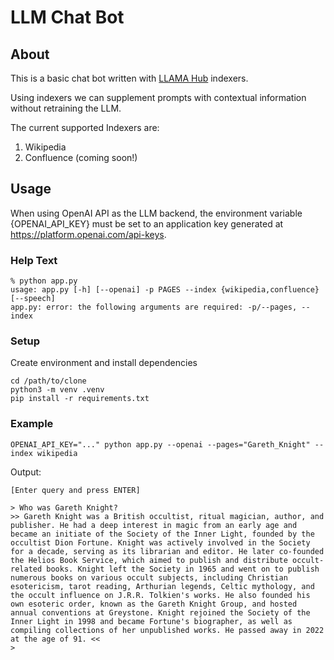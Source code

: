 LLM Chat Bot
===

## About
This is a basic chat bot written with [LLAMA Hub](https://llamahub.ai/) indexers.

Using indexers we can supplement prompts with contextual information without retraining the LLM.

The current supported Indexers are:
1. Wikipedia
1. Confluence (coming soon!)

## Usage
When using OpenAI API as the LLM backend, the environment variable {OPENAI_API_KEY} must be set to an application key generated at https://platform.openai.com/api-keys.

### Help Text
```
% python app.py
usage: app.py [-h] [--openai] -p PAGES --index {wikipedia,confluence} [--speech]
app.py: error: the following arguments are required: -p/--pages, --index
```

### Setup
Create environment and install dependencies

```
cd /path/to/clone
python3 -m venv .venv
pip install -r requirements.txt
```

### Example

```
OPENAI_API_KEY="..." python app.py --openai --pages="Gareth_Knight" --index wikipedia
```

Output:
```
[Enter query and press ENTER]

> Who was Gareth Knight?
>> Gareth Knight was a British occultist, ritual magician, author, and publisher. He had a deep interest in magic from an early age and became an initiate of the Society of the Inner Light, founded by the occultist Dion Fortune. Knight was actively involved in the Society for a decade, serving as its librarian and editor. He later co-founded the Helios Book Service, which aimed to publish and distribute occult-related books. Knight left the Society in 1965 and went on to publish numerous books on various occult subjects, including Christian esotericism, tarot reading, Arthurian legends, Celtic mythology, and the occult influence on J.R.R. Tolkien's works. He also founded his own esoteric order, known as the Gareth Knight Group, and hosted annual conventions at Greystone. Knight rejoined the Society of the Inner Light in 1998 and became Fortune's biographer, as well as compiling collections of her unpublished works. He passed away in 2022 at the age of 91. <<
>

```